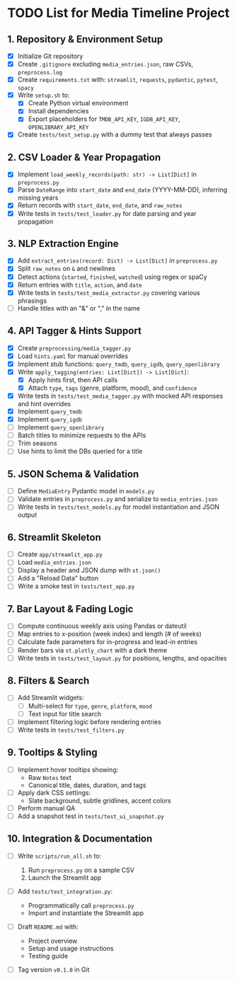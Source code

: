 # TODO List for Media Timeline Project

## 1. Repository & Environment Setup
- [x] Initialize Git repository
- [x] Create `.gitignore` excluding `media_entries.json`, raw CSVs, `preprocess.log`
- [x] Create `requirements.txt` with: `streamlit`, `requests`, `pydantic`, `pytest`, `spacy`
- [x] Write `setup.sh` to:
  - [x] Create Python virtual environment
  - [x] Install dependencies
  - [x] Export placeholders for `TMDB_API_KEY`, `IGDB_API_KEY`, `OPENLIBRARY_API_KEY`
- [x] Create `tests/test_setup.py` with a dummy test that always passes

## 2. CSV Loader & Year Propagation
- [x] Implement `load_weekly_records(path: str) -> List[Dict]` in `preprocess.py`
- [x] Parse `DateRange` into `start_date` and `end_date` (YYYY-MM-DD), inferring missing years
- [x] Return records with `start_date`, `end_date`, and `raw_notes`
- [x] Write tests in `tests/test_loader.py` for date parsing and year propagation

## 3. NLP Extraction Engine
- [x] Add `extract_entries(record: Dict) -> List[Dict]` in `preprocess.py`
- [x] Split `raw_notes` on `&` and newlines
- [x] Detect actions (`started`, `finished`, `watched`) using regex or spaCy
- [x] Return entries with `title`, `action`, and `date`
- [x] Write tests in `tests/test_media_extractor.py` covering various phrasings
- [ ] Handle titles with an "&" or "," in the name

## 4. API Tagger & Hints Support
- [x] Create `preprocessing/media_tagger.py`
- [x] Load `hints.yaml` for manual overrides
- [x] Implement stub functions: `query_tmdb`, `query_igdb`, `query_openlibrary`
- [x] Write `apply_tagging(entries: List[Dict]) -> List[Dict]`:
  - [x] Apply hints first, then API calls
  - [x] Attach `type`, `tags` (genre, platform, mood), and `confidence`
- [x] Write tests in `tests/test_media_tagger.py` with mocked API responses and hint overrides
- [x] Implement `query_tmdb`
- [x] Implement `query_igdb`
- [ ] Implement `query_openlibrary`
- [ ] Batch titles to minimize requests to the APIs
- [ ] Trim seasons
- [ ] Use hints to limit the DBs queried for a title

## 5. JSON Schema & Validation
- [ ] Define `MediaEntry` Pydantic model in `models.py`
- [ ] Validate entries in `preprocess.py` and serialize to `media_entries.json`
- [ ] Write tests in `tests/test_models.py` for model instantiation and JSON output

## 6. Streamlit Skeleton
- [ ] Create `app/streamlit_app.py`
- [ ] Load `media_entries.json`
- [ ] Display a header and JSON dump with `st.json()`
- [ ] Add a "Reload Data" button
- [ ] Write a smoke test in `tests/test_app.py`

## 7. Bar Layout & Fading Logic
- [ ] Compute continuous weekly axis using Pandas or dateutil
- [ ] Map entries to x-position (week index) and length (# of weeks)
- [ ] Calculate fade parameters for in-progress and lead-in entries
- [ ] Render bars via `st.plotly_chart` with a dark theme
- [ ] Write tests in `tests/test_layout.py` for positions, lengths, and opacities

## 8. Filters & Search
- [ ] Add Streamlit widgets:
  - [ ] Multi-select for `type`, `genre`, `platform`, `mood`
  - [ ] Text input for title search
- [ ] Implement filtering logic before rendering entries
- [ ] Write tests in `tests/test_filters.py`

## 9. Tooltips & Styling
- [ ] Implement hover tooltips showing:
  - Raw `Notes` text
  - Canonical title, dates, duration, and tags
- [ ] Apply dark CSS settings:
  - Slate background, subtle gridlines, accent colors
- [ ] Perform manual QA
- [ ] Add a snapshot test in `tests/test_ui_snapshot.py`

## 10. Integration & Documentation
- [ ] Write `scripts/run_all.sh` to:
  1. Run `preprocess.py` on a sample CSV
  2. Launch the Streamlit app
- [ ] Add `tests/test_integration.py`:
  - Programmatically call `preprocess.py`
  - Import and instantiate the Streamlit app
- [ ] Draft `README.md` with:
  - Project overview
  - Setup and usage instructions
  - Testing guide
- [ ] Tag version `v0.1.0` in Git

